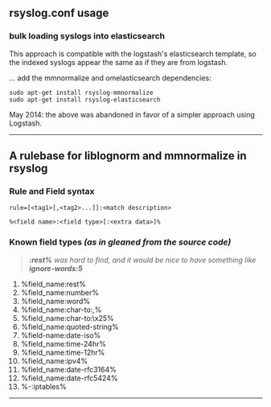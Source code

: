 ## rsyslog.conf usage

### bulk loading syslogs into elasticsearch

This approach is compatible with the logstash's elasticsearch template, so the 
indexed syslogs appear the same as if they are from logstash.

... add the mmnormalize and omelasticsearch dependencies:
```
sudo apt-get install rsyslog-mmnormalize
sudo apt-get install rsyslog-elasticsearch
```
May 2014: the above was abandoned in favor of a simpler approach using Logstash.

***

## A rulebase for liblognorm and mmnormalize in rsyslog

### Rule and Field syntax

```
rule=[<tag1>[,<tag2>...]]:<match description>
```
```
%<field name>:<field type>[:<extra data>]%
```

### Known field types _(as in gleaned from the source code)_

> _**:rest%** was hard to find, and it would be nice to have something like **ignore-words:5**_

1. %field_name:rest%
2. %field_name:number%
3. %field_name:word%
4. %field_name:char-to:,%
5. %field_name:char-to:\x25%
6. %field_name:quoted-string%
7. %field-name:date-iso%
8. %field_name:time-24hr%
9. %field_name:time-12hr%
10. %field_name:ipv4%
11. %field_name:date-rfc3164%
12. %field_name:date-rfc5424%
13. %-:iptables%

***
